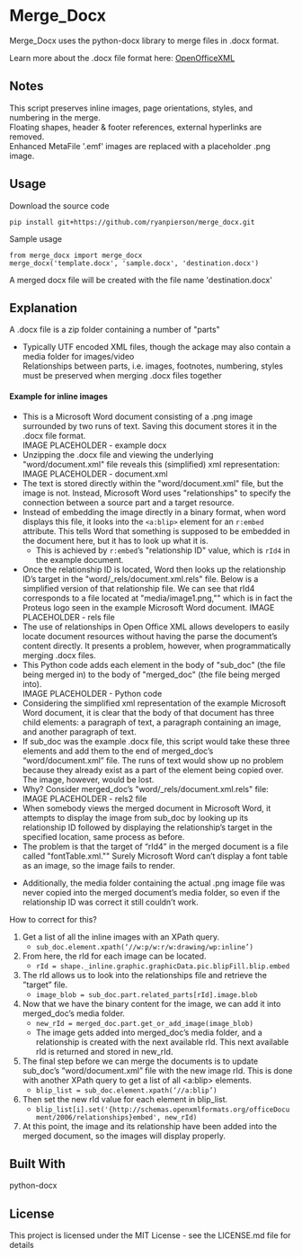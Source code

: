 # Merge_Docx
Merge_Docx uses the python-docx library to merge files in .docx format. 

Learn more about the .docx file format here:
[OpenOfficeXML](http://officeopenxml.com/WPcontentOverview.php)

## Notes
This script preserves inline images, page orientations, styles, and numbering in the merge.<br />
Floating shapes, header & footer references, external hyperlinks are removed.<br />
Enhanced MetaFile '.emf' images are replaced with a placeholder .png image.

## Usage
Download the source code
```
pip install git+https://github.com/ryanpierson/merge_docx.git
```

Sample usage
```
from merge_docx import merge_docx
merge_docx('template.docx', 'sample.docx', 'destination.docx')
```
A merged docx file will be created with the file name 'destination.docx'

## Explanation
A .docx file is a zip folder containing a number of "parts"<br />
   - Typically UTF encoded XML files, though the ackage may also contain a media folder for images/video<br />
Relationships between parts, i.e. images, footnotes, numbering, styles must be preserved when merging .docx files together<br />

#### Example for inline images
  * This is a Microsoft Word document consisting of a .png image surrounded by two runs of text. Saving this document stores it in the .docx file format.<br />
IMAGE PLACEHOLDER - example docx<br />
  * Unzipping the .docx file and viewing the underlying "word/document.xml" file reveals this (simplified) xml representation:<br />
IMAGE PLACEHOLDER - document.xml<br />
  * The text is stored directly within the "word/document.xml" file, but the image is not. Instead, Microsoft Word uses "relationships" to specify the connection between a source part and a target resource.<br />
  * Instead of embedding the image directly in a binary format, when word displays this file, it looks into the `<a:blip>` element for an `r:embed` attribute. This tells Word that something is supposed to be embedded in the document here, but it has to look up what it is.<br />
      - This is achieved by `r:embed`’s "relationship ID" value, which is `rId4` in the example document.<br />
  * Once the relationship ID is located, Word then looks up the relationship ID’s target in the "word/\_rels/document.xml.rels" file. Below is a simplified version of that relationship file. We can see that rId4 corresponds to a file located at "media/image1.png,"" which is in fact the Proteus logo seen in the example Microsoft Word document.
IMAGE PLACEHOLDER - rels file<br />
  * The use of relationships in Open Office XML allows developers to easily locate document resources without having the parse the document’s content directly. It presents a problem, however, when programmatically merging .docx files.<br />
  * This Python code adds each element in the body of "sub_doc" (the file being merged in) to the body of "merged_doc" (the file being merged into).<br />
IMAGE PLACEHOLDER - Python code<br />
  * Considering the simplified xml representation of the example Microsoft Word document, it is clear that the body of that document has three child elements: a paragraph of text, a paragraph containing an image, and another paragraph of text.<br />
  * If sub_doc was the example .docx file, this script would take these three elements and add them to the end of merged_doc’s “word/document.xml” file. The runs of text would show up no problem because they already exist as a part of the element being copied over. The image, however, would be lost.<br />
  * Why? Consider merged_doc’s "word/\_rels/document.xml.rels" file:<br />
IMAGE PLACEHOLDER - rels2 file<br />
  * When somebody views the merged document in Microsoft Word, it attempts to display the image from sub_doc by looking up its relationship ID followed by displaying the relationship’s target in the specified location, same process as before.<br />
  * The problem is that the target of “rId4” in the merged document is a file called "fontTable.xml."" Surely Microsoft Word can’t display a font table as an image, so the image fails to render.<br />
   - Additionally, the media folder containing the actual .png image file was never copied into the merged document’s media folder, so even if the relationship ID was correct it still couldn’t work.<br />

How to correct for this?
1. Get a list of all the inline images with an XPath query.
   - `sub_doc.element.xpath(‘//w:p/w:r/w:drawing/wp:inline’)`
2. From here, the rId for each image can be located.
   - `rId = shape._inline.graphic.graphicData.pic.blipFill.blip.embed`
3. The rId allows us to look into the relationships file and retrieve the ”target” file.
   - `image_blob = sub_doc.part.related_parts[rId].image.blob`
4. Now that we have the binary content for the image, we can add it into merged_doc’s media folder.
   - `new_rId = merged_doc.part.get_or_add_image(image_blob)`
   - The image gets added into merged_doc’s media folder, and a relationship is created with the next available rId. This next available rId is returned and stored in new_rId.
5. The final step before we can merge the documents is to update sub_doc’s ”word/document.xml” file with the new image rId. This is done with another XPath query to get a list of all <a:blip> elements.
   - `blip_list = sub_doc.element.xpath(‘//a:blip’)`
6. Then set the new rId value for each element in blip_list.
   - `blip_list[i].set('{http://schemas.openxmlformats.org/officeDocument/2006/relationships}embed', new_rId)`
7. At this point, the image and its relationship have been added into the merged document, so the images will display properly.





## Built With
python-docx

## License
This project is licensed under the MIT License - see the LICENSE.md file for details
